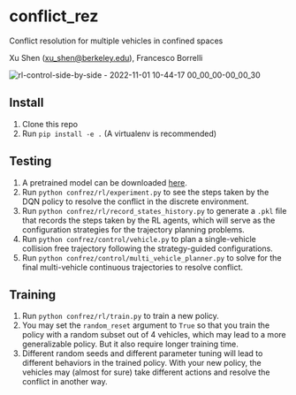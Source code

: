 # conflict_rez
Conflict resolution for multiple vehicles in confined spaces

Xu Shen (xu_shen@berkeley.edu), Francesco Borrelli

![rl-control-side-by-side - 2022-11-01 10-44-17 00_00_00-00_00_30](https://user-images.githubusercontent.com/31999415/199302031-47ae6032-ff42-4f83-978f-6d083e58e17c.gif)


## Install
1. Clone this repo
2. Run `pip install -e .` (A virtualenv is recommended)

## Testing
1. A pretrained model can be downloaded [here](https://drive.google.com/file/d/10atWJc3hnfziuEjkJWI-BA6LhUGnzoJr/view?usp=sharing).
2. Run `python confrez/rl/experiment.py` to see the steps taken by the DQN policy to resolve the conflict in the discrete environment.
3. Run `python confrez/rl/record_states_history.py` to generate a `.pkl` file that records the steps taken by the RL agents, which will serve as the configuration strategies for the trajectory planning problems.
4. Run `python confrez/control/vehicle.py` to plan a single-vehicle collision free trajectory following the strategy-guided configurations.
5. Run `python confrez/control/multi_vehicle_planner.py` to solve for the final multi-vehicle continuous trajectories to resolve conflict.

## Training
1. Run `python confrez/rl/train.py` to train a new policy.
2. You may set the `random_reset` argument to `True` so that you train the policy with a random subset out of 4 vehicles, which may lead to a more generalizable policy. But it also require longer training time.
3. Different random seeds and different parameter tuning will lead to different behaviors in the trained policy. With your new policy, the vehicles may (almost for sure) take different actions and resolve the conflict in another way.
